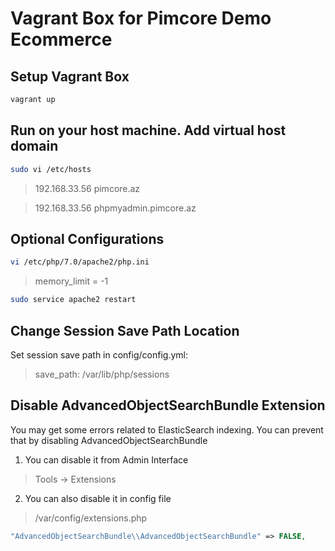 Vagrant Box for Pimcore Demo Ecommerce
======================================

## Setup Vagrant Box
```bash
vagrant up
```

## Run on your host machine. Add virtual host domain

```bash
sudo vi /etc/hosts
```

> 192.168.33.56   pimcore.az

> 192.168.33.56   phpmyadmin.pimcore.az

## Optional Configurations

```bash
vi /etc/php/7.0/apache2/php.ini
```
> memory_limit = -1

```bash
sudo service apache2 restart
```

## Change Session Save Path Location

Set session save path in config/config.yml:

> save_path: /var/lib/php/sessions

## Disable AdvancedObjectSearchBundle Extension

You may get some errors related to ElasticSearch indexing. 
You can prevent that by disabling AdvancedObjectSearchBundle

1) You can disable it from Admin Interface

> Tools -> Extensions

2) You can also disable it in config file

> /var/config/extensions.php 

```php
"AdvancedObjectSearchBundle\\AdvancedObjectSearchBundle" => FALSE,
```